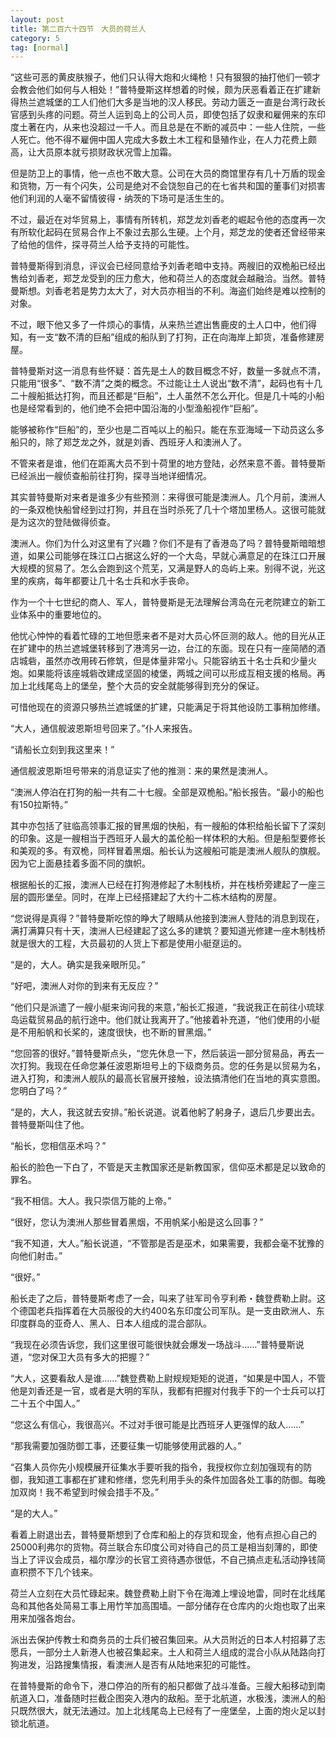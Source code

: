```yaml
---
layout: post
title: 第二百六十四节　大员的荷兰人
category: 5
tag: [normal]
---
```


“这些可恶的黄皮肤猴子，他们只认得大炮和火绳枪！只有狠狠的抽打他们一顿才会教会他们如何与人相处！”普特曼斯这样想着的时候，颇为厌恶看着正在扩建新得热兰遮城堡的工人们他们大多是当地的汉人移民。劳动力匮乏一直是台湾行政长官感到头疼的问题。荷兰人运到岛上的公司人员，即使包括了奴隶和雇佣来的东印度土著在内，从来也没超过一千人。而且总是在不断的减员中：一些人住院，一些人死亡。他不得不雇佣中国人完成大多数土木工程和垦殖作业，在人力花费上颇高，让大员原本就亏损财政状况雪上加霜。

但是防卫上的事情，他一点也不敢大意。公司在大员的商馆里存有几十万盾的现金和货物，万一有个闪失，公司是绝对不会饶恕自己的在七省共和国的董事们对损害他们利润的人毫不留情彼得・纳茨的下场可是活生生的。

不过，最近在对华贸易上，事情有所转机，郑芝龙刘香老的崛起令他的态度再一次有所软化起码在贸易合作上不象过去那么生硬。上个月，郑芝龙的使者还曾经带来了给他的信件，探寻荷兰人给予支持的可能性。

普特曼斯得到消息，评议会已经同意给予刘香老暗中支持。两艘旧的双桅船已经出售给刘香老，郑芝龙受到的压力愈大，他和荷兰人的态度就会越融洽。当然。普特曼斯想。刘香老若是势力太大了，对大员亦相当的不利。海盗们始终是难以控制的对象。

不过，眼下他又多了一件烦心的事情，从来热兰遮出售鹿皮的土人口中，他们得知，有一支“数不清的巨船”组成的船队到了打狗，正在向海岸上卸货，准备修建房屋。

普特曼斯对这一消息有些怀疑：首先是土人的数目概念不好，数量一多就点不清，只能用“很多”、“数不清”之类的概念。不过能让土人说出“数不清”，起码也有十几二十艘船抵达打狗，而且还都是“巨船”，土人虽然不怎么开化。但是几十吨的小船也是经常看到的，他们绝不会把中国沿海的小型渔船视作“巨船”。

能够被称作“巨船”的，至少也是二百吨以上的船只。能在东亚海域一下动员这么多船只的，除了郑芝龙之外，就是刘香、西班牙人和澳洲人了。

不管来者是谁，他们在距离大员不到十荷里的地方登陆，必然来意不善。普特曼斯已经派出一艘侦查船前往打狗，探寻当地详细情况。

其实普特曼斯对来者是谁多少有些预测：来得很可能是澳洲人。几个月前，澳洲人的一条双桅快船曾经到过打狗，并且在当时杀死了几十个塔加里杨人。这很可能就是为这次的登陆做得侦查。

澳洲人。你们为什么对这里有了兴趣？你们不是有了香港岛了吗？普特曼斯暗暗想道，如果公司能够在珠江口占据这么好的一个大岛，早就心满意足的在珠江口开展大规模的贸易了。怎么会跑到这个荒芜，又满是野人的岛屿上来。别得不说，光这里的疾病，每年都要让几十名士兵和水手丧命。

作为一个十七世纪的商人、军人，普特曼斯是无法理解台湾岛在元老院建立的新工业体系中的重要地位的。

他忧心忡忡的看着忙碌的工地但愿来者不是对大员心怀叵测的敌人。他的目光从正在扩建中的热兰遮城堡转移到了港湾另一边，台江的东面。现在只有一座简陋的酒店城砦，虽然亦改用砖石修筑，但是体量非常小。只能容纳五十名士兵和少量火炮。如果能将该座城砦改建成坚固的棱堡，两城之间可以形成互相支援的格局。再加上北线尾岛上的堡垒，整个大员的安全就能够得到充分的保证。

可惜他现在的资源只够热兰遮城堡的扩建，只能满足于将其他设防工事稍加修缮。

“大人，通信舰波恩斯坦号回来了。”仆人来报告。

“请船长立刻到我这里来！”

通信舰波恩斯坦号带来的消息证实了他的推测：来的果然是澳洲人。

“澳洲人停泊在打狗的船一共有二十七艘。全部是双桅船。”船长报告。“最小的船也有150拉斯特。”

其中亦包括了驻临高领事汇报的冒黑烟的快船，有一艘船的体积给船长留下了深刻的印象。这是一艘相当于西班牙人最大的盖伦船一样体积的大船。但是船型要修长和美观的多。有双桅，同样冒着黑烟。船长认为这艘船可能是澳洲人舰队的旗舰。因为它上面悬挂着多面不同的旗帜。

根据船长的汇报，澳洲人已经在打狗港修起了木制栈桥，并在栈桥旁建起了一座三层的圆形堡垒。同时，在岸上已经搭建起了大约十二栋木结构的房屋。

“您说得是真得？”普特曼斯吃惊的睁大了眼睛从他接到澳洲人登陆的消息到现在，满打满算只有十天，澳洲人已经建起了这么多的建筑？要知道光修建一座木制栈桥就是很大的工程，大员最初的人货上下都是使用小艇趸运的。

“是的，大人。确实是我亲眼所见。”

“好吧，澳洲人对你的到来有无反应？”

“他们只是派遣了一艘小艇来询问我的来意，”船长汇报道，“我说我正在前往小琉球岛运载贸易品的航行途中。他们就让我离开了。”他接着补充道，“他们使用的小艇是不用船帆和长桨的，速度很快，也不断的冒黑烟。”

“您回答的很好。”普特曼斯点头，“您先休息一下，然后装运一部分贸易品，再去一次打狗。我现在任命您兼任波恩斯坦号上的下级商务员。您的任务是以贸易为名，进入打狗，和澳洲人舰队的最高长官展开接触，设法搞清他们在当地的真实意图。您明白了吗？”

“是的，大人，我这就去安排。”船长说道。说着他躬了躬身子，退后几步要出去。普特曼斯叫住了他。

“船长，您相信巫术吗？”

船长的脸色一下白了，不管是天主教国家还是新教国家，信仰巫术都是足以致命的罪名。

“我不相信。大人。我只崇信万能的上帝。”

“很好，您认为澳洲人那些冒着黑烟，不用帆桨小船是这么回事？”

“我不知道，大人。”船长说道，“不管那是否是巫术，如果需要，我都会毫不犹豫的向他们射击。”

“很好。”

船长走了之后，普特曼斯考虑了一会，叫来了驻军司令亨利希・魏登费勒上尉。这个德国老兵指挥着在大员服役的大约400名东印度公司军队。是一支由欧洲人、东印度群岛的亚奇人、黑人、日本人组成的混合部队。

“我现在必须告诉您，我们这里很可能很快就会爆发一场战斗……”普特曼斯说道，“您对保卫大员有多大的把握？”

“大人，这要看敌人是谁……”魏登费勒上尉规规矩矩的说道，“如果是中国人，不管他是刘香还是一官，或者是大明的军队，我都有把握对付我手下的一个士兵可以打二十五个中国人。”

“您这么有信心，我很高兴。不过对手很可能是比西班牙人更强悍的敌人……”

“那我需要加强防御工事，还要征集一切能够使用武器的人。”

“召集人员你先小规模展开征集水手要听我的指令，我授权你立刻加强现有的防御，我知道工事都在扩建和修缮，您先利用手头的条件加固各处工事的防御。每晚加双岗！我不希望到时候会措手不及。”

“是的大人。”

看着上尉退出去，普特曼斯想到了仓库和船上的存货和现金，他有点担心自己的25000利弗尔的货物。荷兰联合东印度公司对待自己的员工是相当刻薄的，即使当上了评议会成员，福尔摩沙的长官工资待遇亦很低，不自己搞点走私活动挣钱简直积攒不下几个钱来。

荷兰人立刻在大员忙碌起来。魏登费勒上尉下令在海滩上埋设地雷，同时在北线尾岛和其他各处简易工事上用竹竿加高围墙。一部分储存在仓库内的火炮也取了出来用来加强各炮台。

派出去保护传教士和商务员的士兵们被召集回来。从大员附近的日本人村招募了志愿兵，一部分土人新港人也被召集起来。土人和荷兰人组成的混合小队从陆路向打狗进发，沿路搜集情报，看澳洲人是否有从陆地来犯的可能性。

在普特曼斯的命令下，港口停泊的所有的船只都做了战斗准备。三艘大船移动到南航道入口，准备随时拦截企图突入港内的敌船。至于北航道，水极浅，澳洲人的船只既然很大，就无法通过。加上北线尾岛上已经有了一座堡垒，上面的炮火足以封锁北航道。